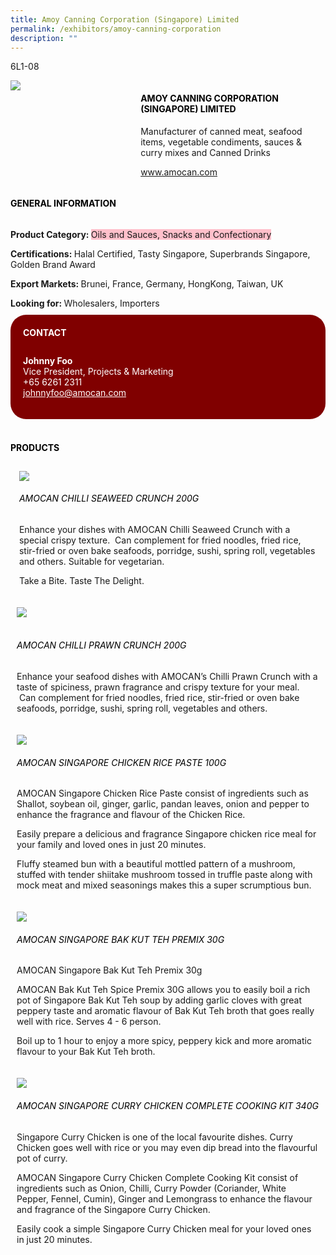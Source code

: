 ```yaml
---
title: Amoy Canning Corporation (Singapore) Limited
permalink: /exhibitors/amoy-canning-corporation
description: ""
---
```

<head>
	<div class="flex-paragraph">
		<!--hi there! this is a comment and will provide you with instructional guides-->
		<!--insert booth number here!-->
		<p style="text-transform: uppercase">6l1-08</p></div>
			<div class="flex-container" style="display: flex; flex-wrap: wrap;">
				<!--insert DOWNLOAD link of company logo between the " marks!-->
			<div class="card sgds" style="flex: 1 1 40%; display: block;"><img src="https://drive.google.com/uc?id=1NdieKGj_MlrF98l0LbRyLGf_TesQu-ZC&export=download"></div>
	<div class="card-sgds" style="flex: 1 1 58%; display: block; margin-left: 3px">
		<h4 style="text-transform: uppercase; color: black;"><!--insert the exhibitor's name between the <b> tags here--><b>AMOY CANNING CORPORATION (SINGAPORE) LIMITED</b></h4><!--insert the exhibitor's description between the <p> tags here-->
		<p>Manufacturer of canned meat, seafood items, vegetable condiments, sauces & curry mixes and Canned Drinks</p>
		<!--insert the exhibitor's website link, making sure there is "https:// www." present please. make sure the entire https link goes in between the " marks-->
		<p><a href="www.amocan.com" target="_blank"><!--insert the www website link here (no need for https)-->www.amocan.com</a></p>
	</div>
</div>
</head>

<body>
	<h4 style="text-transform: uppercase; color: black;"><b>General Information</b></h4>
		<div class="flex-container" style="display: flex; flex-wrap: wrap;">
			<div class="card sgds" style="flex: 1 1 65%; display: block; align-self: stretch">
			<div class="flex-paragraph">
			<p><b>Product Category: </b><span style=" background-color: pink; border-radius: 10 px;"><!--insert the exhibitor's pdt cat between the <p> tags here-->Oils and Sauces, Snacks and Confectionary</span></p> 
				<p><b>Certifications: </b><!--insert all the exhibitor's certifications between the </b> and </p> here-->Halal Certified, Tasty Singapore, Superbrands Singapore, Golden Brand Award</p>
			<p><b>Export Markets: </b><!--insert all the exhibitor's export markets between the </b> and </p> here-->Brunei, France, Germany, HongKong, Taiwan, UK</p>
			<p style="margin-bottom: 10px;"><b>Looking for: </b><!--insert all the exhibitor's potential business partners between the </b> and </p> here-->Wholesalers, Importers</p>
			</div>
		</div>
		<div class="card sgds" style="flex: 1 1 35%; padding: 10px; display: block; background-color: maroon; border-radius: 25px; align-self: center;">
		<h4 style="color: white; margin-top: 10px; margin-left: 10px;">CONTACT</h4>
		<div class="flex-paragraph">
			<!--replace with exhibitor's: -->
			<p style="padding: 10px; color: white;"><b><!-- POC name-->Johnny Foo</b><br><!-- designation-->Vice President, Projects & Marketing<br><!--contact number-->+65 6261 2311<br><!-- for linking purposes, insert their email after "mailto:"...--><a href="mailto:johnnyfoo@amocan.com" style="color: white;"><!--...and also include the display email before </a> here-->johnnyfoo@amocan.com</a></p>
		</div>
			</div>
		</div>
	<br>
		<h4 style="text-transform: uppercase; color: black;"><b>products</b></h4>
<div style="display: flex; flex-wrap: wrap;">
  <div class="card sgds" style="flex: 1 1 47%; margin: 10px; display: block;"><!--insert the exhibitor's DOWNLOAD image for product between the " marks here-->
	<div class="flex-image" style="display: block;"><img src="https://drive.google.com/uc?id=1_QS3xArjMt-LB-qYqe9aX-WCYPRXUo6e&export=download"></div>
	<div class="flex-paragraph">
		<h6 style="text-transform: uppercase; color: black;"><!--insert product name before </h6> and product description after <p>-->AMOCAN Chilli Seaweed Crunch 200G</h6>
		<p>Enhance your dishes with AMOCAN Chilli Seaweed Crunch with a special crispy texture.  Can complement for fried noodles, fried rice, stir-fried or oven bake seafoods, porridge, sushi, spring roll, vegetables and others. Suitable for vegetarian.



Take a Bite. Taste The Delight.</p></div>
	</div>
		<div class="card sgds" style="flex: 1 1 47%; margin: 10px; display: block;">
		<div class="flex-image" style="display: block;"><img src="https://drive.google.com/uc?id=1fVkowr9d-Zm9dq8FGZKQ1QHFRCf3VWOA&export=download"></div>
	<div class="flex-paragraph">
		<h6 style="text-transform: uppercase; color: black;">  
AMOCAN Chilli Prawn Crunch 200G</h6>
		<p>Enhance your seafood dishes with AMOCAN’s Chilli Prawn Crunch with a taste of spiciness, prawn fragrance and crispy texture for your meal.  Can complement for fried noodles, fried rice, stir-fried or oven bake seafoods, porridge, sushi, spring roll, vegetables and others.


</p></div>
	</div>
		<div class="card sgds" style="flex: 1 1 47%; margin: 10px; display: block;">
		<div class="flex-image" style="display: block;"><img src="https://drive.google.com/uc?id=1aMZxSOdGdv_1gNDxSY8tMmZcPMAh8FDi&export=download"></div>
	<div class="flex-paragraph">
		<h6 style="text-transform: uppercase; color: black;">AMOCAN Singapore Chicken Rice Paste 100g</h6>
		<p>AMOCAN Singapore Chicken Rice Paste consist of ingredients such as Shallot, soybean oil, ginger, garlic, pandan leaves, onion and pepper to enhance the fragrance and flavour of the Chicken Rice.

  

Easily prepare a delicious and fragrance Singapore chicken rice meal for your family and loved ones in just 20 minutes.

Fluffy steamed bun with a beautiful mottled pattern of a mushroom, stuffed with tender shiitake mushroom tossed in truffle paste along with mock meat and mixed seasonings makes this a super scrumptious bun.

</p></div>
		</div>
		<div class="card sgds" style="flex: 1 1 47%; margin: 10px; display: block;">
		<div class="flex-image" style="display: block;"><img src="https://drive.google.com/uc?id=1oWLQHg-whopptUmKkIyhFDzTE5kwqyrk&export=download"></div>
	<div class="flex-paragraph">
		<h6 style="text-transform: uppercase; color: black;">AMOCAN Singapore Bak Kut Teh Premix 30g</h6>
		<p>AMOCAN Singapore Bak Kut Teh Premix 30g

AMOCAN Bak Kut Teh Spice Premix 30G allows you to easily boil a rich pot of Singapore Bak Kut Teh soup by adding garlic cloves with great peppery taste and aromatic flavour of Bak Kut Teh broth that goes really well with rice. Serves 4 - 6 person.

Boil up to 1 hour to enjoy a more spicy, peppery kick and more aromatic flavour to your Bak Kut Teh broth. </p></div>
	</div>
		<div class="card sgds" style="flex: 1 1 47%; margin: 10px; display: block;">
		<div class="flex-image" style="display: block;"><img src="https://drive.google.com/uc?id=1OkZxIK6305TGIDYyqPmbU1ewQ2fQK-61&export=download"></div>
	<div class="flex-paragraph">
		<h6 style="text-transform: uppercase; color: black;">AMOCAN Singapore Curry Chicken Complete Cooking Kit 340g</h6>
		<p>Singapore Curry Chicken is one of the local favourite dishes. Curry Chicken goes well with rice or you may even dip bread into the flavourful pot of curry.

  

AMOCAN Singapore Curry Chicken Complete Cooking Kit consist of ingredients such as Onion, Chilli, Curry Powder (Coriander, White Pepper, Fennel, Cumin), Ginger and Lemongrass to enhance the flavour and fragrance of the Singapore Curry Chicken.

  

Easily cook a simple Singapore Curry Chicken meal for your loved ones in just 20 minutes.</p></div>
	</div>
	<!--don't delete these 2 tags. double check how the layout looks on the right too and lemme know if there are any problems! thank u so much for ur hardwork!-->
	</div>
</body>